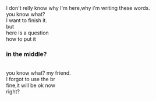 <html>
<title>HI~</title>
<div center>
    I don't relly know why I'm here,why i'm writing these words.<br>
    you know what?<br>
    I want to finish it.<br>
    but<br>
    here is a question<br>
    how to put it <h3>in the middle?</h3><br>
</div>
<div center>
    you know what? my friend.<br>
    I forgot to use the br <br>
    fine,it will be ok now<br>
    right?<br>
</div>
